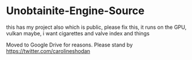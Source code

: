 # Unobtainite-Engine-Source
this has my project also which is public, please fix this, it runs on the GPU, vulkan maybe, i want cigarettes and valve index and things


Moved to Google Drive for reasons. Please stand by 
https://twitter.com/carolineshodan
